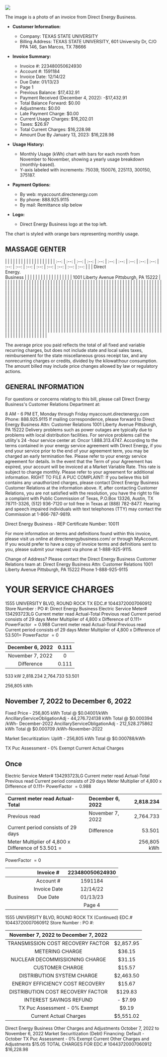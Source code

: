 ![](images/img-0.jpeg)

The image is a photo of an invoice from Direct Energy Business. 

- **Customer Information:**
  - Company: TEXAS STATE UNIVERSITY
  - Billing Address: TEXAS STATE UNIVERSITY, 601 University Dr, C/O PPA 146, San Marcos, TX 78666

- **Invoice Summary:**
  - Invoice #: 223480050624930
  - Account #: 1591184
  - Invoice Date: 12/14/22
  - Due Date: 01/13/23
  - Page 1
  - Previous Balance: $17,432.91
  - Payment Received (December 4, 2022): -$17,432.91
  - Total Balance Forward: $0.00
  - Adjustments: $0.00
  - Late Payment Charge: $0.00
  - Current Usage Charges: $16,202.01
  - Taxes: $26.97
  - Total Current Charges: $16,228.98
  - Amount Due By January 13, 2023: $16,228.98

- **Usage History:**
  - Monthly Usage (kWh) chart with bars for each month from November to November, showing a yearly usage breakdown (monthly-based).
  - Y-axis labeled with increments: 75039, 150076, 225113, 300150, 375187.

- **Payment Options:**
  - By web: myaccount.directenergy.com
  - By phone: 888.925.9115
  - By mail: Remittance slip below

- **Logo:**
  - Direct Energy Business logo at the top left.

The chart is styled with orange bars representing monthly usage.

## MASSAGE GENTER

|  |  |  |  |  |  |  |  |  |  |  |  |  |  |  |  |  |
| :--: | :--: | :--: | :--: | :--: | :--: | :--: | :--: | :--: | :--: | :--: | :--: | :--: | :--: | :--: | :--: | :--: | :--: |
|  | Direct <br> Energy. <br> Business |  |  |  |  |  |  |  |  |  |  |  |  |  |  |  |  |
| 1001 Liberty Avenue Pittsburgh, PA 15222 |  |  |  |  |  |  |  |  |  |  |  |  |  |  |  |  |  |
|  |  |  |  |  |  |  |  |  |  |  |  |  |  |  |  |  |  |
|  |  |  |  |  |  |  |  |  |  |  |  |  |  |  |  |  |  |
|  |  |  |  |  |  |  |  |  |  |  |  |  |  |  |  |  |  |
|  |  |  |  |  |  |  |  |  |  |  |  |  |  |  |  |  |  |
|  |  |  |  |  |  |  |  |  |  |  |  |  |  |  |  |  |  |
|  |  |  |  |  |  |  |  |  |  |  |  |  |  |  |  |  |  |
|  |  |  |  |  |  |  |  |  |  |  |  |  |  |  |  |  |  |
|  |  |  |  |  |  |  |  |  |  |  |  |  |  |  |  |  |  |
|  |  |  |  |  |  |  |  |  |  |  |  |  |  |  |  |  |  |
|  |  |  |  |  |  |  |  |  |  |  |  |  |  |  |  |  |  |
|  |  |  |  |  |  |  |  |  |  |  |  |  |  |  |  |  |  |
|  |  |  |  |  |  |  |  |  |  |  |  |  |  |  |  |  |  |
|  |  |  |  |  |  |  |  |  |  |  |  |  |  |  |  |  |  |
|  |  |  |  |  |  |  |  |  |  |  |  |  |  |  |  |  |  |
|  |  |  |  |  |  |  |  |  |  |  |  |  |  |  |  |  |  |
|  |  |  |  |  |  |  |  |  |  |  |  |  |  |  |  |  |  |
|  |  |  |  |  |  |  |  |  |  |  |  |  |  |  |  |  |  |
|  |  |  |  |  |  |  |  |  |  |  |  |  |  |  |  |  |  |
|  |  |  |  |  |  |  |  |  |  |  |  |  |  |  |  |  |  |
|  |  |  |  |  |  |  |  |  |  |  |  |  |  |  |  |  |  |
|  |  |  |  |  |  |  |  |  |  |  |  |  |  |  |  |  |  |
|  |  |  |  |  |  |  |  |  |  |  |  |  |  |  |  |  |  |
|  |  |  |  |  |  |  |  |  |  |  |  |  |  |  |  |  |  |
|  |  |  |  |  |  |  |  |  |  |  |  |  |  |  |  |  |  |
|  |  |  |  |  |  |  |  |  |  |  |  |  |  |  |  |  |  |
|  |  |  |  |  |  |  |  |  |  |  |  |  |  |  |  |  |  |
|  |  |  |  |  |  |  |  |  |  |  |  |  |  |  |  |  |  |
|  |  |  |  |  |  |  |  |  |  |  |  |  |  |  |  |  |  |
|  |  |  |  |  |  |  |  |  |  |  |  |  |  |  |  |  |  |
|  |  |  |  |  |  |  |  |  |  |  |  |  |  |  |  |  |  |
|  |  |  |  |  |  |  |  |  |  |  |  |  |  |  |  |  |  |


The average price you paid reflects the total of all fixed and variable recurring charges, but does not include state and local sales taxes, reimbursement for the state miscellaneous gross receipt tax, and any nonrecurring charges or credits, divided by the kilowatthour consumption. The amount billed may include price changes allowed by law or regulatory actions.

## GENERAL INFORMATION

For questions or concerns relating to this bill, please call Direct Energy Business's Customer Relations Department at:

8 AM - 6 PM ET, Monday through Friday
myaccount.directenergy.com
Phone: 888.925.9115
If mailing correspondence, please forward to Direct Energy Business
Attn: Customer Relations
1001 Liberty Avenue
Pittsburgh, PA 15222
Delivery problems such as power outages are typically due to problems with local distribution facilities. For service problems call the utility's 24 -hour service center at: Oncor 1.888.313.4747.
According to the terms contained in your energy service agreement with Direct Energy, if you end your service prior to the end of your agreement term, you may be charged an early termination fee. Please refer to your energy service agreement for details.
In the event that the Term of your Agreement has expired, your account will be invoiced at a Market Variable Rate. This rate is subject to change monthly. Please refer to your agreement for additional information.
RIGHT TO FILE A PUC COMPLAINT: If you believe this bill contains any unauthorized charges, please contact Direct Energy Business Customer Relations at the information above. If, after contacting Customer Relations, you are not satisfied with the resolution, you have the right to file a complaint with Public Commission of Texas, P.O.Box 13326, Austin, TX 78711-3326, (512) 936-7120 or toll free in Texas at (888) 782-8477. Hearing and speech impaired individuals with text telephones (TTY) may contact the Commission at 1-866-787-9819.

Direct Energy Business - REP Certificate Number: 10011

For more information on terms and definitions found within this invoice, please visit us online at directenergybusiness.com/ or through MyAccount. If you would prefer to have a copy of invoice terms and definitions sent to you, please submit your request via phone at 1-888-925-9115.

Change of Address?
Please contact the Direct Energy Business Customer Relations team at:
Direct Energy Business
Attn: Customer Relations
1001 Liberty Avenue
Pittsburgh, PA 15222
Phone 1-888-925-9115

# YOUR SERVICE CHARGES 

1555 UNIVERSITY BLVD, ROUND ROCK TX
EDC.\# 10443720007060912
Store Number :
PO \#:
Direct Energy Business
Electric Service
Meter\# 134293723LG
Current meter read Actual-Total
Previous read
Current period consists of 29 days
Meter Multiplier of 4,800 x Difference of $0.111=$
PowerFactor $=0.988$
Current meter read Actual-Total
Previous read
Current period consists of 29 days
Meter Multiplier of 4,800 x Difference of $53.501=$
PowerFactor $=0$

| December 6, 2022 | 0.111 |
| :--: | :--: |
| November 7, 2022 | 0 |
| Difference | 0.111 |

533 kW
2,818.234
2,764.733
53.501

256,805 kWh

## November 7, 2022 to December 6, 2022

Fixed Price - 256,805 kWh Total @ \$0.04001/kWh
AncillaryServiceObligationAdj - 44,276.724138 kWh Total @ \$0.000394 /kWh-
December-2022
AncillaryServiceObligationAdj - 212,528.275862 kWh Total @ \$0.000709 /kWh-November-2022

Market Securitization: Uplift - 256,805 kWh Total @ \$0.000788/kWh

TX Puc Assessment - 0\% Exempt
Current Actual Charges

## Once

Electric Service
Meter\# 134293723LG
Current meter read Actual-Total
Previous read
Current period consists of 29 days
Meter Multiplier of 4,800 x Difference of $0.111=$
PowerFactor $=0.988$

| Current meter read Actual-Total | December 6, 2022 | 2,818.234 |
| :-- | :-- | --: |
| Previous read | November 7, 2022 | 2,764.733 |
| Current period consists of 29 days | Difference | 53.501 |
| Meter Multiplier of 4,800 x Difference of 53.501 = |  | 256,805 kWh |

PowerFactor $=0$

|  | Invoice \# | 223480050624930 |
| :--: | :--: | :--: |
|  | Account \# | 1591184 |
|  | Invoice Date | 12/14/22 |
| Business | Due Date | 01/13/23 |
|  |  | Page 4 |

1555 UNIVERSITY BLVD, ROUND ROCK TX (Continued)
EDC.\# 10443720007060912
Store Number :
PO \#:

| November 7, 2022 to December 7, 2022 |  |
| :--: | :--: |
| TRANSMISSION COST RECOVERY FACTOR | \$2,857.95 |
| METERING CHARGE | \$36.15 |
| NUCLEAR DECOMMISSIONING CHARGE | \$31.15 |
| CUSTOMER CHARGE | \$15.57 |
| DISTRIBUTION SYSTEM CHARGE | \$2,463.50 |
| ENERGY EFFICIENCY COST RECOVERY | \$15.67 |
| DISTRIBUTION COST RECOVERY FACTOR | \$129.83 |
| INTEREST SAVINGS REFUND | - $\$ 7.99$ |
| TX Puc Assessment - 0\% Exempt | \$9.19 |
| Current Actual Charges | \$5,551.02 |

Direct Energy Business
Other Charges and Adjustments
October 7, 2022 to November 6, 2022
Market Securitization (Debt) Financing: Default - October
TX Puc Assessment - 0\% Exempt
Current Other Charges and Adjustments
$\$ 15.05$
TOTAL CHARGES FOR EDC.\# 10443720007060912
\$16,228.98
